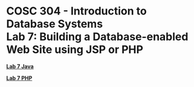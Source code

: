 # COSC 304 - Introduction to Database Systems<br>Lab 7: Building a Database-enabled Web Site using JSP or PHP

**[Lab 7 Java](java/)**

**[Lab 7 PHP](php/)**
